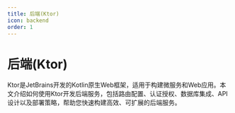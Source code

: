```yaml
---
title: 后端(Ktor)
icon: backend
order: 1
---
```


# 后端(Ktor)

Ktor是JetBrains开发的Kotlin原生Web框架，适用于构建微服务和Web应用。本文介绍如何使用Ktor开发后端服务，包括路由配置、认证授权、数据库集成、API设计以及部署策略，帮助您快速构建高效、可扩展的后端服务。
